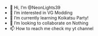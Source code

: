 - 👋 Hi, I’m @NeonLights39
- 👀 I’m interested in VG Modding
- 🌱 I’m currently learning Koikatsu Party!
- 💞️ I’m looking to collaborate on Nothing
- 📫 How to reach me check my yt channel

<!---
NeonLights39/NeonLights39 is a ✨ special ✨ repository because its `README.md` (this file) appears on your GitHub profile.
You can click the Preview link to take a look at your changes.
--->
